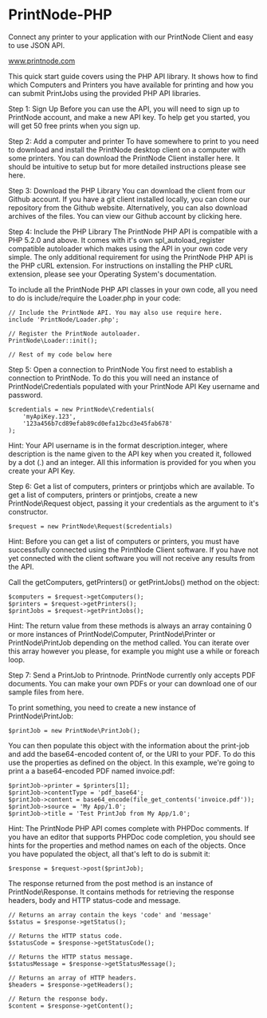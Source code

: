 PrintNode-PHP
=============

Connect any printer to your application with our PrintNode Client and easy to use JSON API. 

www.printnode.com

This quick start guide covers using the PHP API library. It shows how to find which Computers and Printers you have available for printing and how you can submit PrintJobs using the provided PHP API libraries.

Step 1: Sign Up
Before you can use the API, you will need to sign up to PrintNode account, and make a new API key. To help get you started, you will get 50 free prints when you sign up.

Step 2: Add a computer and printer
To have somewhere to print to you need to download and install the PrintNode desktop client on a computer with some printers. You can download the PrintNode Client installer here. It should be intuitive to setup but for more detailed instructions please see here.

Step 3: Download the PHP Library
You can download the client from our Github account. If you have a git client installed locally, you can clone our repository from the Github website. Alternatively, you can also download archives of the files. You can view our Github account by clicking here.

Step 4: Include the PHP Library
The PrintNode PHP API is compatible with a PHP 5.2.0 and above. It comes with it's own spl_autoload_register compatible autoloader which makes using the API in your own code very simple. The only additional requirement for using the PrintNode PHP API is the PHP cURL extension. For instructions on installing the PHP cURL extension, please see your Operating System's documentation.

To include all the PrintNode PHP API classes in your own code, all you need to do is include/require the Loader.php in your code:

    // Include the PrintNode API. You may also use require here.
    include 'PrintNode/Loader.php';
 
    // Register the PrintNode autoloader.
    PrintNode\Loader::init();
 
    // Rest of my code below here
  
  
Step 5: Open a connection to PrintNode
You first need to establish a connection to PrintNode. To do this you will need an instance of PrintNode\Credentials populated with your PrintNode API Key username and password.

    $credentials = new PrintNode\Credentials(
        'myApiKey.123',
        '123a456b7cd89efab89cd0efa12bcd3e45fab678'
    );
  
Hint: Your API username is in the format description.integer, where description is the name given to the API key when you created it, followed by a dot (.) and an integer. All this information is provided for you when you create your API Key.


Step 6: Get a list of computers, printers or printjobs which are available.
To get a list of computers, printers or printjobs, create a new PrintNode\Request object, passing it your credentials as the argument to it's constructor.

    $request = new PrintNode\Request($credentials)

Hint: Before you can get a list of computers or printers, you must have successfully connected using the PrintNode Client software. If you have not yet connected with the client software you will not receive any results from the API.

Call the getComputers, getPrinters() or getPrintJobs() method on the object:

    $computers = $request->getComputers(); 
    $printers = $request->getPrinters(); 
    $printJobs = $request->getPrintJobs();
  
Hint: The return value from these methods is always an array containing 0 or more instances of PrintNode\Computer, PrintNode\Printer or PrintNode\PrintJob depending on the method called. You can iterate over this array however you please, for example you might use a while or foreach loop.


Step 7: Send a PrintJob to Printnode.
PrintNode currently only accepts PDF documents. You can make your own PDFs or your can download one of our sample files from here.

To print something, you need to create a new instance of PrintNode\PrintJob:

    $printJob = new PrintNode\PrintJob();
  
You can then populate this object with the information about the print-job and add the base64-encoded content of, or the URI to your PDF. To do this use the properties as defined on the object. In this example, we're going to print a a base64-encoded PDF named invoice.pdf:

    $printJob->printer = $printers[1]; 
    $printJob->contentType = 'pdf_base64'; 
    $printJob->content = base64_encode(file_get_contents('invoice.pdf')); 
    $printJob->source = 'My App/1.0'; 
    $printJob->title = 'Test PrintJob from My App/1.0';
  
Hint: The PrintNode PHP API comes complete with PHPDoc comments. If you have an editor that supports PHPDoc code completion, you should see hints for the properties and method names on each of the objects.
Once you have populated the object, all that's left to do is submit it:

    $response = $request->post($printJob);

The response returned from the post method is an instance of PrintNode\Response. It contains methods for retrieving the response headers, body and HTTP status-code and message.

    // Returns an array contain the keys 'code' and 'message'
    $status = $response->getStatus();
 
    // Returns the HTTP status code.
    $statusCode = $response->getStatusCode();
 
    // Returns the HTTP status message.
    $statusMessage = $response->getStatusMessage();
 
    // Returns an array of HTTP headers.
    $headers = $response->getHeaders();
 
    // Return the response body.
    $content = $response->getContent();
